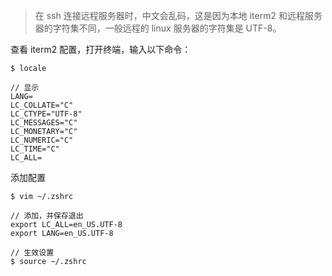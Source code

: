 > 在 ssh 连接远程服务器时，中文会乱码，这是因为本地 iterm2 和远程服务器的字符集不同，一般远程的 linux 服务器的字符集是 UTF-8。

查看 iterm2 配置，打开终端，输入以下命令：

```
$ locale

// 显示
LANG=
LC_COLLATE="C"
LC_CTYPE="UTF-8"
LC_MESSAGES="C"
LC_MONETARY="C"
LC_NUMERIC="C"
LC_TIME="C"
LC_ALL=
```

添加配置

```
$ vim ~/.zshrc

// 添加，并保存退出
export LC_ALL=en_US.UTF-8
export LANG=en_US.UTF-8

// 生效设置
$ source ~/.zshrc
```
